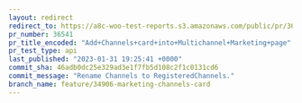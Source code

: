 ```yaml
---
layout: redirect
redirect_to: https://a8c-woo-test-reports.s3.amazonaws.com/public/pr/36541/api/index.html
pr_number: 36541
pr_title_encoded: "Add+Channels+card+into+Multichannel+Marketing+page"
pr_test_type: api
last_published: "2023-01-31 19:25:41 +0000"
commit_sha: 46adb0dc25e329ad3e1f7fb5d108c2f1c0131cd6
commit_message: "Rename Channels to RegisteredChannels."
branch_name: feature/34906-marketing-channels-card
---
```

